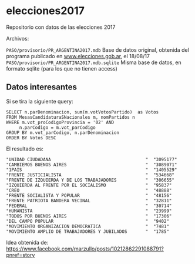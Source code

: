 # elecciones2017
Repositorio con datos de las elecciones 2017

Archivos:

```PASO/provisorio/PR_ARGENTINA2017.mdb``` Base de datos original, obtenida del programa 
publicado en www.elecciones.gob.ar, el 18/08/17
```PASO/provisorio/PR_ARGENTINA2017.mdb.sqlite``` Misma base de datos, en formato sqlite (para los que no tienen access)


Datos interesantes
------------------

Si se tira la siguiente query:

```
SELECT n.parDenominacion, sum(m.votVotosPartido)  as Votos
FROM MesasCandidaturaSNacionales m, nomPartidos n
WHERE m.vot_proCodigoProvincia = '02' AND
     n.parCodigo = m.vot_parCodigo
GROUP BY m.vot_parCodigo, n.parDenominacion
ORDER BY Votos DESC
```

El resultado es:

```
"UNIDAD CIUDADANA                                    "	"3095177"
"CAMBIEMOS BUENOS AIRES                              "	"3089071"
"1PAIS                                               "	"1405529"
"FRENTE JUSTICIALISTA                                "	"534668"
"FRENTE DE IZQUIERDA Y DE LOS TRABAJADORES           "	"306655"
"IZQUIERDA AL FRENTE POR EL SOCIALISMO               "	"95837"
"CREO                                                "	"48888"
"FRENTE SOCIALISTA Y POPULAR                         "	"48156"
"FRENTE PATRIOTA BANDERA VECINAL                     "	"32811"
"FEDERAL                                             "	"30714"
"HUMANISTA                                           "	"23999"
"TODOS POR BUENOS AIRES                              "	"17306"
"DEL CAMPO POPULAR                                   "	"9402"
"MOVIMIENTO ORGANIZACION DEMOCRATICA                 "	"7481"
"MOVIMIENTO AMPLIO DE TRABAJADORES Y JUBILADOS       "	"1785"
```

Idea obtenida de: https://www.facebook.com/marzullo/posts/10212862291088791?pnref=story